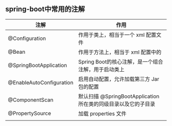 ## spring-boot中常用的注解



注解        | 作用          | 
--------------------|------------------|
 @Configuration| 作用于类上，相当于一个 xml 配置文件  | 
@Bean|  作用于方法上，相当于 xml 配置中的 <bean> | 
@SpringBootApplication |  Spring Boot的核心注解，是一个组合注解，用于启动类上  | 
@EnableAutoConfiguration  	| 启用自动配置，允许加载第三方 Jar 包的配置  | 
@ComponentScan   |默认扫描 @SpringBootApplication 所在类的同级目录以及它的子目录   | 
@PropertySource   |  加载 properties 文件 | 
|   | 

